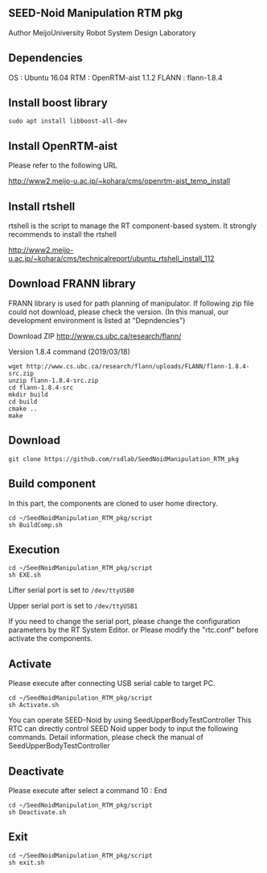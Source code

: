 ## SEED-Noid Manipulation RTM pkg

Author MeijoUniversity Robot System Design Laboratory

## Dependencies
OS : Ubuntu 16.04
RTM : OpenRTM-aist 1.1.2
FLANN : flann-1.8.4


## Install boost library

```
sudo apt install libboost-all-dev
```


## Install OpenRTM-aist

Please refer to the following URL

http://www2.meijo-u.ac.jp/~kohara/cms/openrtm-aist_temp_install

## Install rtshell
rtshell is the script to manage the RT component-based system.
It strongly recommends to install the rtshell

http://www2.meijo-u.ac.jp/~kohara/cms/technicalreport/ubuntu_rtshell_install_112


## Download FRANN library
FRANN library is used for path planning of manipulator.
If following zip file could not download, please check the version.
(In this manual, our development environment is listed at "Depndencies")

Download ZIP
http://www.cs.ubc.ca/research/flann/

Version 1.8.4 command (2019/03/18)
```
wget http://www.cs.ubc.ca/research/flann/uploads/FLANN/flann-1.8.4-src.zip
unzip flann-1.8.4-src.zip
cd flann-1.8.4-src
mkdir build
cd build
cmake ..
make
```

## Download
```
git clone https://github.com/rsdlab/SeedNoidManipulation_RTM_pkg
```

## Build component
In this part, the components are cloned to user home directory.
```
cd ~/SeedNoidManipulation_RTM_pkg/script
sh BuildComp.sh
```


## Execution
```
cd ~/SeedNoidManipulation_RTM_pkg/script
sh EXE.sh
```
Lifter serial port is set to ``/dev/ttyUSB0``

Upper serial port is set to ``/dev/ttyUSB1``

If you need to change the serial port, please change the configuration parameters by the RT System Editor.
or
Please modify the "rtc.conf" before activate the components.

## Activate
Please execute after connecting USB serial cable to target PC.

```
cd ~/SeedNoidManipulation_RTM_pkg/script
sh Activate.sh
```

You can operate SEED-Noid by using SeedUpperBodyTestController
This RTC can directly control SEED Noid upper body to input the following commands.
Detail information, please check the manual of SeedUpperBodyTestController

## Deactivate
Please execute after select a command 10 : End

```
cd ~/SeedNoidManipulation_RTM_pkg/script
sh Deactivate.sh
```

## Exit

```
cd ~/SeedNoidManipulation_RTM_pkg/script
sh exit.sh
```